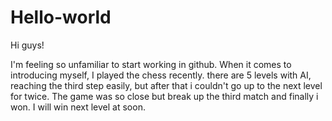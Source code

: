 # Hello-world

Hi guys!

I'm feeling so unfamiliar to start working in github. When it comes to introducing myself, I played the chess recently. there are 5 levels with AI, reaching the third step easily, but after that i couldn't go up to the next level for twice. The game was so close but break up the third match  and finally i won. I will win next level at soon.
